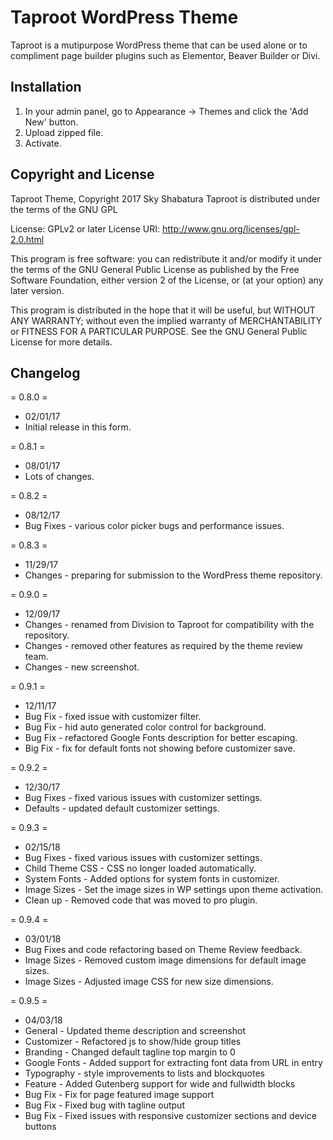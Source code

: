 # Taproot WordPress Theme

Taproot is a mutipurpose WordPress theme that can be used alone or to compliment page builder plugins such as Elementor, Beaver Builder or Divi. 

## Installation

1. In your admin panel, go to Appearance -> Themes and click the 'Add New' button.
2. Upload zipped file. 
3. Activate. 

## Copyright and License

Taproot Theme, Copyright 2017 Sky Shabatura
Taproot is distributed under the terms of the GNU GPL

License: GPLv2 or later
License URI: http://www.gnu.org/licenses/gpl-2.0.html

This program is free software: you can redistribute it and/or modify
it under the terms of the GNU General Public License as published by
the Free Software Foundation, either version 2 of the License, or
(at your option) any later version.

This program is distributed in the hope that it will be useful,
but WITHOUT ANY WARRANTY; without even the implied warranty of
MERCHANTABILITY or FITNESS FOR A PARTICULAR PURPOSE. See the
GNU General Public License for more details.

##  Changelog 

= 0.8.0 =
* 02/01/17 
* Initial release in this form.

= 0.8.1 =
* 08/01/17 
* Lots of changes.

= 0.8.2 =
* 08/12/17
* Bug Fixes - various color picker bugs and performance issues.

= 0.8.3 =
* 11/29/17
* Changes - preparing for submission to the WordPress theme repository. 

= 0.9.0 =
* 12/09/17
* Changes - renamed from Division to Taproot for compatibility with the repository. 
* Changes - removed other features as required by the theme review team.
* Changes - new screenshot. 

= 0.9.1 =
* 12/11/17
* Bug Fix - fixed issue with customizer filter.
* Bug Fix - hid auto generated color control for background.
* Bug Fix - refactored Google Fonts description for better escaping.
* Big Fix - fix for default fonts not showing before customizer save.

= 0.9.2 =
* 12/30/17
* Bug Fixes - fixed various issues with customizer settings.
* Defaults - updated default customizer settings. 

= 0.9.3 =
* 02/15/18
* Bug Fixes - fixed various issues with customizer settings.
* Child Theme CSS - CSS no longer loaded automatically. 
* System Fonts - Added options for system fonts in customizer. 
* Image Sizes - Set the image sizes in WP settings upon theme activation.
* Clean up - Removed code that was moved to pro plugin.

= 0.9.4 =
* 03/01/18
* Bug Fixes and code refactoring based on Theme Review feedback.
* Image Sizes - Removed custom image dimensions for default image sizes.
* Image Sizes - Adjusted image CSS for new size dimensions. 

= 0.9.5 =
* 04/03/18
* General - Updated theme description and screenshot
* Customizer - Refactored js to show/hide group titles
* Branding - Changed default tagline top margin to 0
* Google Fonts - Added support for extracting font data from URL in entry
* Typography - style improvements to lists and blockquotes
* Feature - Added Gutenberg support for wide and fullwidth blocks
* Bug Fix - Fix for page featured image support
* Bug Fix - Fixed bug with tagline output
* Bug Fix - Fixed issues with responsive customizer sections and device buttons